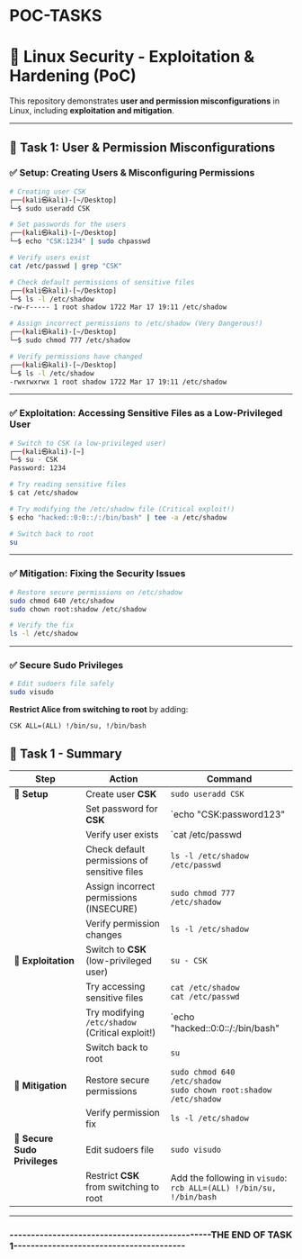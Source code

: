 # POC-TASKS
# 📌 Linux Security - Exploitation & Hardening (PoC)

This repository demonstrates **user and permission misconfigurations** in Linux, including **exploitation and mitigation**.

---

## 🔹 **Task 1: User & Permission Misconfigurations**

### ✅ **Setup: Creating Users & Misconfiguring Permissions**

```bash
# Creating user CSK
┌──(kali㉿kali)-[~/Desktop]
└─$ sudo useradd CSK

# Set passwords for the users
┌──(kali㉿kali)-[~/Desktop]
└─$ echo "CSK:1234" | sudo chpasswd

# Verify users exist
cat /etc/passwd | grep "CSK"

# Check default permissions of sensitive files
┌──(kali㉿kali)-[~/Desktop]
└─$ ls -l /etc/shadow
-rw-r----- 1 root shadow 1722 Mar 17 19:11 /etc/shadow

# Assign incorrect permissions to /etc/shadow (Very Dangerous!)
┌──(kali㉿kali)-[~/Desktop]
└─$ sudo chmod 777 /etc/shadow

# Verify permissions have changed
┌──(kali㉿kali)-[~/Desktop]
└─$ ls -l /etc/shadow         
-rwxrwxrwx 1 root shadow 1722 Mar 17 19:11 /etc/shadow
```

---

### ✅ **Exploitation: Accessing Sensitive Files as a Low-Privileged User**

```bash
# Switch to CSK (a low-privileged user)
┌──(kali㉿kali)-[~]
└─$ su - CSK
Password: 1234

# Try reading sensitive files
$ cat /etc/shadow

# Try modifying the /etc/shadow file (Critical exploit!)
$ echo "hacked::0:0::/:/bin/bash" | tee -a /etc/shadow

# Switch back to root
su
```

---

### ✅ **Mitigation: Fixing the Security Issues**

```bash
# Restore secure permissions on /etc/shadow
sudo chmod 640 /etc/shadow
sudo chown root:shadow /etc/shadow

# Verify the fix
ls -l /etc/shadow
```

---

### ✅ **Secure Sudo Privileges**

```bash
# Edit sudoers file safely
sudo visudo
```

**Restrict Alice from switching to root** by adding:
```plaintext
CSK ALL=(ALL) !/bin/su, !/bin/bash
```
## 📌 Task 1 - Summary  

| **Step**             | **Action**                                         | **Command**                                  |
|----------------------|---------------------------------------------------|---------------------------------------------|
| 🔹 **Setup**         | Create user **CSK**                                | `sudo useradd CSK` |
|                     | Set password for **CSK**                           | `echo "CSK:password123" | sudo chpasswd` |
|                     | Verify user exists                                 | `cat /etc/passwd | grep CSK` |
|                     | Check default permissions of sensitive files       | `ls -l /etc/shadow /etc/passwd` |
|                     | Assign incorrect permissions (INSECURE)            | `sudo chmod 777 /etc/shadow` |
|                     | Verify permission changes                          | `ls -l /etc/shadow` |
| 🔹 **Exploitation**  | Switch to **CSK** (low-privileged user)           | `su - CSK` |
|                     | Try accessing sensitive files                      | `cat /etc/shadow`<br>`cat /etc/passwd` |
|                     | Try modifying `/etc/shadow` (Critical exploit!)    | `echo "hacked::0:0::/:/bin/bash" | tee -a /etc/shadow` |
|                     | Switch back to root                                | `su` |
| 🔹 **Mitigation**    | Restore secure permissions                        | `sudo chmod 640 /etc/shadow`<br>`sudo chown root:shadow /etc/shadow` |
|                     | Verify permission fix                              | `ls -l /etc/shadow` |
| 🔹 **Secure Sudo Privileges** | Edit sudoers file                   | `sudo visudo` |
|                     | Restrict **CSK** from switching to root            | Add the following in `visudo`:<br>`rcb ALL=(ALL) !/bin/su, !/bin/bash` |

---

### -----------------------------------------------THE END OF TASK 1----------------------------------------
